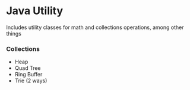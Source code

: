 # Java Utility

Includes utility classes for math and collections operations, among other things

### Collections
- Heap
- Quad Tree
- Ring Buffer
- Trie (2 ways)